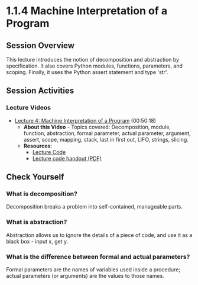 # 1.1.4 Machine Interpretation of a Program

## Session Overview

This lecture introduces the notion of decomposition and abstraction by specification. It also covers Python modules, functions, parameters, and scoping. Finally, it uses the Python assert statement and type 'str'.

## Session Activities

### Lecture Videos

* [Lecture 4: Machine Interpretation of a Program](http://ocw.mit.edu/courses/electrical-engineering-and-computer-science/6-00sc-introduction-to-computer-science-and-programming-spring-2011/unit-1/lecture-4-machine-interpretation-of-a-program/) (00:50:18)
  * **About this Video** - Topics covered: Decomposition, module, function, abstraction, formal parameter, actual parameter, argument, assert, scope, mapping, stack, last in first out, LIFO, strings, slicing.
  * **Resources**:
    * [Lecture Code]()
    * [Lecture code handout (PDF)](http://ocw.mit.edu/courses/electrical-engineering-and-computer-science/6-00sc-introduction-to-computer-science-and-programming-spring-2011/unit-1/lecture-4-machine-interpretation-of-a-program/MIT6_00SCS11_lec04.pdf)

## Check Yourself

### What is decomposition?

Decomposition breaks a problem into self-contained, manageable parts.

### What is abstraction?

Abstraction allows us to ignore the details of a piece of code, and use it as a black box - input x, get y.

### What is the difference between formal and actual parameters?

Formal parameters are the names of variables used inside a procedure; actual parameters (or arguments) are the values to those names.
